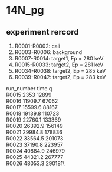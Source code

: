 # 14N_pg

## experiment rercord
1. R0001-R0002: cali
2. R0003-R0006: background
3. R0007-R0014: target1, Ep = 280 keV
4. R0015-R0033: target2, Ep = 281 keV
5. R0034-R0038: target2, Ep = 285 keV
6. R0039-R0042: target2, Ep = 283 keV

run_number  time      q\
R0015       2353      12899\
R0016       11909.7   67062\
R0017       15599.6   88167\
R0018       19139.8   110723\
R0019       22760.1   133369\
R0020       26392.9   156149\
R0021       29984.8   178836\
R0022       33564.5   201073\
R0023       37190.8   223957\
R0024       40884.9   246979\
R0025       44321.2   267777\
R0026       48053.3   290181\